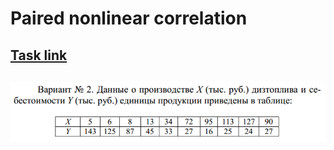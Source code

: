 # Paired nonlinear correlation
## [Task link](https://vk.com/wall-198363309_383)
## ![Task](image.png)